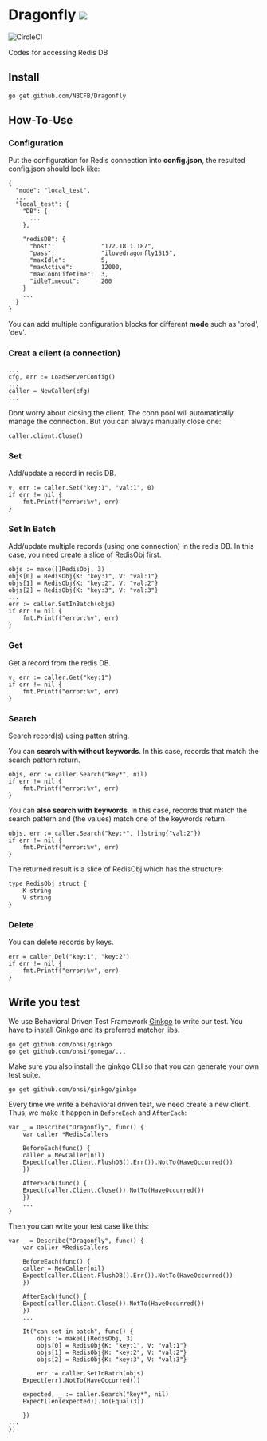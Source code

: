 # Dragonfly ![](https://media.giphy.com/media/3o7qDOQLYrStOriGC4/giphy.gif)

![CircleCI](https://circleci.com/gh/NBCFB/Dragonfly/tree/develop.svg?style=svg&circle-token=b846cc3cd91a7f556d8db84c7210ee9fbb38944c)

Codes for accessing Redis DB


## Install 
`go get github.com/NBCFB/Dragonfly`

## How-To-Use

### Configuration
Put the configuration for Redis connection into **config.json**, the resulted config.json should look like:
```
{
  "mode": "local_test",
  ...
  "local_test": {
    "DB": {
      ...
    },
    
    "redisDB": {
      "host":             "172.18.1.187",
      "pass":             "ilovedragonfly1515",
      "maxIdle":          5,
      "maxActive":        12000,
      "maxConnLifetime":  3,
      "idleTimeout":      200
    }
    ...
  }
}
```
You can add multiple configuration blocks for different **mode** such as 'prod', 'dev'.

### Creat a client (a connection)
```
...
cfg, err := LoadServerConfig()
...
caller = NewCaller(cfg)
...
```

Dont worry about closing the client. The conn pool will automatically manage the connection. But you can always manually close one:
```
caller.client.Close()
```


### Set
Add/update a record in redis DB.
```
v, err := caller.Set("key:1", "val:1", 0)
if err != nil {
    fmt.Printf("error:%v", err)
}
```

### Set In Batch
Add/update multiple records (using one connection) in the redis DB. In this case, you need create a slice of RedisObj first.
```
objs := make([]RedisObj, 3)
objs[0] = RedisObj{K: "key:1", V: "val:1"}
objs[1] = RedisObj{K: "key:2", V: "val:2"}
objs[2] = RedisObj{K: "key:3", V: "val:3"}
...
err := caller.SetInBatch(objs)
if err != nil {
    fmt.Printf("error:%v", err)
}
```

### Get
Get a record from the redis DB.
```
v, err := caller.Get("key:1")
if err != nil {
    fmt.Printf("error:%v", err)
}
```

### Search
Search record(s) using patten string. 

You can **search with without keywords**. In this case, records that match the search pattern return.
```
objs, err := caller.Search("key*", nil)
if err != nil {
    fmt.Printf("error:%v", err)
}
```

You can **also search with keywords**. In this case, records that match the search pattern and (the values) match one of the keywords return.
```
objs, err := caller.Search("key:*", []string{"val:2"})
if err != nil {
    fmt.Printf("error:%v", err)
}
```

The returned result is a slice of RedisObj which has the structure:
```
type RedisObj struct {
    K string
    V string
}
```

### Delete
You can delete records by keys.
```
err = caller.Del("key:1", "key:2")
if err != nil {
    fmt.Printf("error:%v", err)
}
```

## Write you test
We use Behavioral Driven Test Framework [Ginkgo](https://github.com/onsi/ginkgo) to write our test. You have to install Ginkgo and its preferred matcher libs.
```
go get github.com/onsi/ginkgo
go get github.com/onsi/gomega/...
```

Make sure you also install the ginkgo CLI so that you can generate your own test suite.
```
go get github.com/onsi/ginkgo/ginkgo
```

Every time we write a behavioral driven test, we need create a new client. Thus, we make it happen in `BeforeEach` and `AfterEach`:
```
var _ = Describe("Dragonfly", func() {
    var caller *RedisCallers

    BeforeEach(func() {
	caller = NewCaller(nil)
	Expect(caller.Client.FlushDB().Err()).NotTo(HaveOccurred())
    })

    AfterEach(func() {
	Expect(caller.Client.Close()).NotTo(HaveOccurred())
    })
    ...
}
```

Then you can write your test case like this:
```
var _ = Describe("Dragonfly", func() {
    var caller *RedisCallers

    BeforeEach(func() {
	caller = NewCaller(nil)
	Expect(caller.Client.FlushDB().Err()).NotTo(HaveOccurred())
    })

    AfterEach(func() {
	Expect(caller.Client.Close()).NotTo(HaveOccurred())
    })
    ...
    
    It("can set in batch", func() {
    	objs := make([]RedisObj, 3)
    	objs[0] = RedisObj{K: "key:1", V: "val:1"}
    	objs[1] = RedisObj{K: "key:2", V: "val:2"}
    	objs[2] = RedisObj{K: "key:3", V: "val:3"}

    	err := caller.SetInBatch(objs)
	Expect(err).NotTo(HaveOccurred())

	expected, _ := caller.Search("key*", nil)
	Expect(len(expected)).To(Equal(3))

    })
...
})
```
